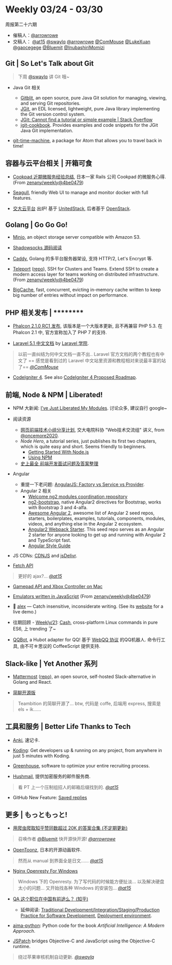 # Weekly 03/24 - 03/30

周报第二十六期

- 催稿人：[@arrowrowe][gh-mie]
- 交稿人：
  [@at15][gh-at15]
  [@swaylq][gh-sway]
  [@arrowrowe][gh-mie]
  [@ComMouse][gh-dou]
  [@LukeXuan][gh-luke]
  [@gaocegege][gh-cece]
  [@Bluemit][gh-lp]
  [@InubashiriMomizi][gh-im]

[gh-at15]: https://github.com/at15
[gh-sway]: https://github.com/swaylq
[gh-mie]: https://github.com/arrowrowe
[gh-dou]: https://github.com/ComMouse
[gh-luke]: https://github.com/LukeXuan
[gh-cece]: https://github.com/gaocegege
[gh-tq]: https://github.com/tq5124
[gh-lp]: https://github.com/Bluemit
[gh-im]: https://github.com/InubashiriMomizi
[gh-oncemore]: https://github.com/oncemore2020

[zw]: https://github.com/zenany/weekly/commit/4be0479c7c6d0db10c09bd1b709b5ae1c0d18c95

## Git | So Let's Talk about Git

> 下周 [@swaylq][gh-sway] 讲 Git 哦~

- Java Git 相关
  - [Gitblit](https://github.com/gitblit/gitblit), an open source, pure Java Git solution for managing, viewing, and serving Git repositories.
  - [JGit](https://eclipse.org/jgit/), an EDL licensed, lightweight, pure Java library implementing the Git version control system.
  - [JGit: Cannot find a tutorial or simple example | Stack Overflow](http://stackoverflow.com/questions/6861881/jgit-cannot-find-a-tutorial-or-simple-example)
  - [jgit-cookbook](https://github.com/centic9/jgit-cookbook). Provides examples and code snippets for the JGit Java Git implementation.

- [git-time-machine](https://github.com/littlebee/git-time-machine), a package for Atom that allows you to travel back in time!

## 容器与云平台相关 | 开箱可食

- [Cookpad 近期微服务经验总结](http://liubin.org/blog/2016/03/16/microservice-at-cookpad/), 日本一家 Rails 公司 Cookpad 的微服务心得. (From [zenany/weekly@4be0479][zw])

- [Seagull](https://github.com/tobegit3hub/seagull), friendly Web UI to manage and monitor docker with full features.

- [交大云平台](http://console.jcloud.sjtu.edu.cn/) 出炉! 基于 [UnitedStack](https://www.ustack.com/), 后者基于 [OpenStack](https://www.openstack.org/).

## Golang | Go Go Go!

- [Minio](https://github.com/minio/minio), an object storage server compatible with Amazon S3.

- [Shadowsocks 源码阅读](http://zhuanlan.zhihu.com/p/20631741)

- [Caddy](https://github.com/mholt/caddy), Golang 的多平台服务器架设, 支持 HTTP/2, Let's Encrypt 等.

- [Teleport](http://gravitational.com/teleport/) ([repo](https://github.com/gravitational/teleport)), SSH for Clusters and Teams. Extend SSH to create a modern access layer for teams working on distributed infrastructure. (From [zenany/weekly@4be0479][zw])

- [BigCache](https://github.com/allegro/bigcache), fast, concurrent, evicting in-memory cache written to keep big number of entries without impact on performance.

## PHP 相关发布 | \*\*\*\*\*\*\*\*

- [Phalcon 2.1.0 RC1 发布](https://blog.phalconphp.com/), 该版本是一个大版本更新, 且不再兼容 PHP 5.3. 在 Phalcon 2.1 中, 官方宣称加入了 PHP 7 的支持.

- [Laravel 5.1 中文文档](http://laravelacademy.org/laravel-docs-5_1) by [Laravel 学院](http://laravelacademy.org/about-us).
> 以前一直纠结为何中文文档一直不出.. Laravel 官方文档的两个教程也有中文了 == 感觉是看到过的 Laravel 中文站里资源和教程相对来说最丰富的站了== _[@ComMouse][gh-dou]_

- [CodeIgniter 4](https://github.com/oncemore2020). See also [CodeIgniter 4 Proposed Roadmap](http://forum.codeigniter.com/thread-62615.html).

## 前端, Node & NPM | Liberated!

- NPM 大新闻: [I’ve Just Liberated My Modules](https://medium.com/@azerbike/i-ve-just-liberated-my-modules-9045c06be67c). 讨论众多, 建议自行 google~

- 阅读资源
  - [网页前端技术小组分享计划](http://oncemore2020.github.io/webdoc/), 交大电院科协 "Web技术交流组" 讲义, from [@oncemore2020][gh-oncemore].
  - _Node Hero_, a tutorial series, just publishes its first two chapters, which is quite easy and short. Seems friendly to beginners.
    - [Getting Started With Node.js](https://blog.risingstack.com/node-hero-tutorial-getting-started-with-node-js/)
    - [Using NPM](https://blog.risingstack.com/node-hero-npm-tutorial/)
  - [史上最全 前端开发面试问题及答案整理](https://github.com/hawx1993/Front-end-Interview-questions)

- Angular
  - 重提一下老问题: [AngularJS: Factory vs Service vs Provider](http://tylermcginnis.com/angularjs-factory-vs-service-vs-provider/).
  - Angular 2 相关
    - [Welcome ng2 modules coordination repository](https://github.com/valor-software/ng2-plans)
    - [ng2-bootstrap](https://github.com/valor-software/ng2-bootstrap), native Angular2 directives for Bootstrap, works with Bootstrap 3 and 4-alfa.
    - [Awesome Angular 2](https://github.com/AngularClass/awesome-angular2), awesome list of Angular 2 seed repos, starters, boilerplates, examples, tutorials, components, modules, videos, and anything else in the Angular 2 ecosystem.
    - [Angular2 Webpack Starter](https://github.com/AngularClass/angular2-webpack-starter). This seed repo serves as an Angular 2 starter for anyone looking to get up and running with Angular 2 and TypeScript fast.
    - [Angular Style Guide](https://github.com/johnpapa/angular-styleguide)


- JS CDNs: [CDNJS](https://cdnjs.com/) and [jsDelivr](http://www.jsdelivr.com/).

- [Fetch API](https://developer.mozilla.org/en-US/docs/Web/API/Fetch_API)
> 更好的 ajax?... _[@at15][gh-at15]_

- [Gamepad API and Xbox Controller on Mac](https://davidwalsh.name/gamepad-api-xbox-controller-mac)

- [Emulators written in JavaScript](https://github.com/fcambus/jsemu) (From [zenany/weekly@4be0479][zw])

- 📝 [alex](https://github.com/wooorm/alex) — Catch insensitive, inconsiderate  writing. (See its [website](http://alexjs.com/) for a live demo.)

- 往期回顾 - [Weekly/21](https://github.com/dyweb/web-stuff/blob/master/weekly/2016/0224.md): [Cash](https://github.com/dthree/cash), cross-platform Linux commands in pure ES6, 上 trending 了~

- [QQBot](https://github.com/xhan/qqbot), a Hubot adapter for QQ! 基于 [WebQQ 协议](https://github.com/xhan/qqbot/blob/master/protocol.md) 的QQ机器人. 命令行工具, 由不可☆思议的 CoffeeScript 提供支持.

## Slack-like | Yet Another 系列

- [Mattermost](http://www.mattermost.org/) ([repo](https://github.com/mattermost/platform)), an open source, self-hosted Slack-alternative in Golang and React.

- [简聊开源版](https://github.com/jianliaoim/talk-os)
> Teambition 的简聊开源了... btw, 代码是 coffe, 后端用 express, 搜索是 els + ik......

## 工具和服务 | Better Life Thanks to Tech

- [Anki](http://ankisrs.net/), 速记卡.

- [Koding](http://www.koding.com/): Get developers up & running on any project, from anywhere in just 5 minutes with Koding.

- [Greenhouse](https://www.greenhouse.io/), software to optimize your entire recruiting process.

- [Hushmail](https://www.hushmail.com/), 提供加密服务的邮件服务商.
> 看 PT 上一个压制组招人的邮箱后缀找到的. _[@at15][gh-at15]_

- GitHub New Feature: [Saved replies](https://github.com/blog/2135-saved-replies)

## 更多 | もっともっと!

- [用爬虫爬取知乎赞同数超过 20K 的答案合集 (不定期更新)](http://139.129.35.166:8188/)
> 召唤作者 [@Bluemit][gh-lp] 快开源快开源! _[@arrowrowe][gh-mie]_

- [OpenToonz](https://github.com/opentoonz/opentoonz), 日本的开源动画软件.
> 然而从 manual 到界面全是日文...... _[@at15][gh-at15]_

- [Nginx Openresty For Windows](https://github.com/LomoX-Offical/nginx-openresty-windows)
> Windows 下的 Openresty. 为了写代码的时候能方便扯淡... 以及解决硬盘太小的问题... 又开始找各种 Windows 的安装包... _[@at15][gh-at15]_

- [QA 这个职位在中国有前途么？ (知乎)](https://www.zhihu.com/question/19666055)
  - 延伸阅读: [Traditional Development/Integration/Staging/Production Practice for Software Development](http://dltj.org/article/software-development-practice/), [Deployment environment](https://en.wikipedia.org/wiki/Deployment_environment).

- [aima-python](https://github.com/aimacode/aima-python): Python code for the book _Artificial Intelligence: A Modern Approach_.

- [JSPatch](https://github.com/bang590/JSPatch) bridges Objective-C and JavaScript using the Objective-C runtime.
> 绕过苹果审核机制自动更新. _[@swaylq][gh-sway]_
